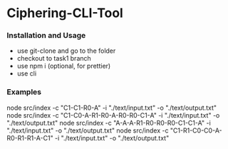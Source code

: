 # Ciphering-CLI-Tool
### Installation and Usage
- use git-clone and go to the folder
- checkout to task1 branch
- use npm i (optional, for prettier)
- use cli
### Examples
node src/index -c "C1-C1-R0-A" -i "./text/input.txt" -o "./text/output.txt"
node src/index -c "C1-C0-A-R1-R0-A-R0-R0-C1-A" -i "./text/input.txt" -o "./text/output.txt"
node src/index -c "A-A-A-R1-R0-R0-R0-C1-C1-A" -i "./text/input.txt" -o "./text/output.txt"
node src/index -c "C1-R1-C0-C0-A-R0-R1-R1-A-C1" -i "./text/input.txt" -o "./text/output.txt"
